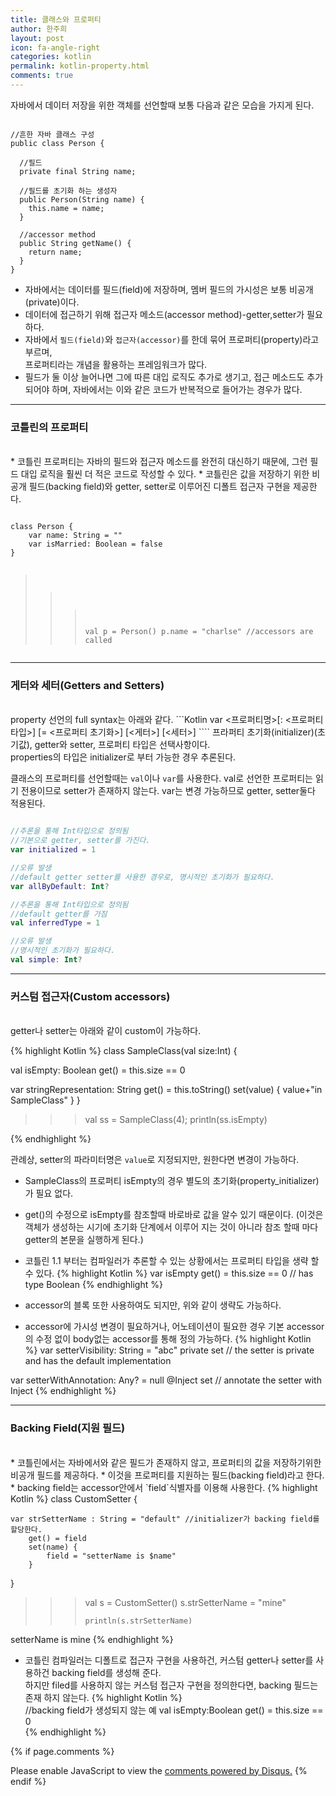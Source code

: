 ```yaml
---
title: 클래스와 프로퍼티
author: 한주희
layout: post
icon: fa-angle-right
categories: kotlin
permalink: kotlin-property.html
comments: true
---
```


자바에서 데이터 저장을 위한 객체를 선언할때 보통 다음과 같은 모습을 가지게 된다.
<pre><code>
//흔한 자바 클래스 구성
public class Person {

  //필드
  private final String name;

  //필드를 초기화 하는 생성자
  public Person(String name) {
    this.name = name;
  }

  //accessor method
  public String getName() {
    return name;
  }
}
</code></pre>

* 자바에서는 데이터를 필드(field)에 저장하며, 멤버 필드의 가시성은 보통 비공개(private)이다.
* 데이터에 접근하기 위해 접근자 메소드(accessor method)-getter,setter가 필요하다.
* 자바에서 <code>필드(field)</code>와 <code>접근자(accessor)</code>를 한데 묶어 프로퍼티(property)라고 부르며,
<br>프로퍼티라는 개념을 활용하는 프레임워크가 많다.
* 필드가 둘 이상 늘어나면 그에 따른 대입 로직도 추가로 생기고, 접근 메소드도 추가 되어야 하며, 자바에서는 이와 같은
  코드가 반복적으로 들어가는 경우가 많다.

---
### 코틀린의 프로퍼티
<br>
* 코틀린 프로퍼티는 자바의 필드와 접근자 메소드를 완전히 대신하기 때문에, 그런 필드 대입 로직을
  훨씬 더 적은 코드로 작성할 수 있다.
* 코틀린은 값을 저장하기 위한 비공개 필드(backing field)와 getter, setter로 이루어진 디폴트 접근자
  구현을 제공한다.
<pre><code>
class Person {
    var name: String = ""
    var isMarried: Boolean = false
}

>>> val p = Person()
>>> p.name = "charlse" //accessors are called
</code></pre>

---
### 게터와 세터(Getters and Setters)
<br>
property 선언의 full syntax는 아래와 같다.
```Kotlin
var <프로퍼티명>[: <프로퍼티타입>] [= <프로퍼티 초기화>]
  [<게터>]
  [<세터>]
````
프라퍼티 초기화(initializer)(초기값), getter와 setter, 프로퍼티 타입은 선택사항이다.
<br>properties의 타입은 initializer로 부터 가능한 경우 추론된다.

클래스의 프로퍼티를 선언할때는 `val`이나 `var`를 사용한다.
val로 선언한 프로퍼티는 읽기 전용이므로 setter가 존재하지 않는다. var는 변경 가능하므로 getter, setter둘다 적용된다.
```Kotlin

//추론을 통해 Int타입으로 정의됨
//기본으로 getter, setter를 가진다.
var initialized = 1

//오류 발생
//default getter setter를 사용한 경우로, 명시적인 초기화가 필요하다.
var allByDefault: Int?

//추론을 통해 Int타입으로 정의됨
//default getter를 가짐
val inferredType = 1

//오류 발생
//명시적인 초기화가 필요하다.
val simple: Int?
````

---
### 커스텀 접근자(Custom accessors)
<br>
getter나 setter는 아래와 같이 custom이 가능하다.

{% highlight Kotlin %}
class SampleClass(val size:Int) {

  val isEmpty: Boolean
      get() = this.size == 0

  var stringRepresentation: String
      get() = this.toString()
      set(value) {
          value+"in SampleClass"
      }
}

>>> val ss = SampleClass(4);
println(ss.isEmpty)

{% endhighlight %}

관례상, setter의 파라미터명은 `value`로 지정되지만, 원한다면 변경이 가능하다.
* SampleClass의 프로퍼티 isEmpty의 경우 별도의 초기화(property_initializer)가 필요 없다.
* get()의 수정으로 isEmpty를 참조할때 바로바로 값을 알수 있기 때문이다.
(이것은 객체가 생성하는 시기에 초기화 단계에서 이루어 지는 것이 아니라 참조 할때 마다 getter의 본문을 실행하게 된다.)

* 코틀린 1.1 부터는 컴파일러가 추론할 수 있는 상황에서는 프로퍼티 타입을 생략 할 수 있다.
{% highlight Kotlin %}
var isEmpty get() = this.size == 0 // has type Boolean
{% endhighlight %}
* accessor의 블록 또한 사용하여도 되지만, 위와 같이 생략도 가능하다.

* accessor에 가시성 변경이 필요하거나, 어노테이션이 필요한 경우 기본 accessor의 수정 없이
body없는 accessor를 통해 정의 가능하다.
{% highlight Kotlin %}
var setterVisibility: String = "abc"
  private set // the setter is private and has the default implementation

var setterWithAnnotation: Any? = null
    @Inject set // annotate the setter with Inject
{% endhighlight %}

---
### Backing Field(지원 필드)
<br>
* 코틀린에서는 자바에서와 같은 필드가 존재하지 않고, 프로퍼티의 값을 저장하기위한 비공개 필드를 제공하다.
* 이것을 프로퍼티를 지원하는 필드(backing field)라고 한다.
* backing field는 accessor안에서 `field`식별자를 이용해 사용한다.
{% highlight Kotlin %}
class CustomSetter {

    var strSetterName : String = "default" //initializer가 backing field를 할당한다.
        get() = field
        set(name) {
            field = "setterName is $name"
        }
}

>>> val s = CustomSetter()
>>>     s.strSetterName = "mine"
>>>
>>>     println(s.strSetterName)
setterName is mine
{% endhighlight %}

* 코틀린 컴파일러는 디폴트로 접근자 구현을 사용하건, 커스텀 getter나 setter를 사용하건 backing field를 생성해 준다.
<br>하지만 filed를 사용하지 않는 커스텀 접근자 구현을 정의한다면, backing 필드는 존재 하지 않는다.
{% highlight Kotlin %}  
  //backing field가 생성되지 않는 예
  val isEmpty:Boolean
      get() = this.size == 0  
{% endhighlight %}



{% if page.comments %}

<div id="disqus_thread"></div>
<script>

/**
*  RECOMMENDED CONFIGURATION VARIABLES: EDIT AND UNCOMMENT THE SECTION BELOW TO INSERT DYNAMIC VALUES FROM YOUR PLATFORM OR CMS.
*  LEARN WHY DEFINING THESE VARIABLES IS IMPORTANT: https://disqus.com/admin/universalcode/#configuration-variables*/
/*
var disqus_config = function () {
this.page.url = PAGE_URL;  // Replace PAGE_URL with your page's canonical URL variable
this.page.identifier = PAGE_IDENTIFIER; // Replace PAGE_IDENTIFIER with your page's unique identifier variable
};
*/
(function() { // DON'T EDIT BELOW THIS LINE
var d = document, s = d.createElement('script');
s.src = 'https://juhee-studynote.disqus.com/embed.js';
s.setAttribute('data-timestamp', +new Date());
(d.head || d.body).appendChild(s);
})();
</script>
<noscript>Please enable JavaScript to view the <a href="https://disqus.com/?ref_noscript">comments powered by Disqus.</a></noscript>
{% endif %}
